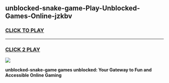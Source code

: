 
## unblocked-snake-game-Play-Unblocked-Games-Online-jzkbv
<h3>
<a href="https://premium76.site?title=unblocked-snake-game&ref=25A">CLICK TO PLAY</a></h3>
<hr>

<h3>
<a href="https://premium76.site?title=unblocked-snake-game&ref=25A">CLICK 2 PLAY</a>
  
</h3>

<a href="https://premium76.site?title=unblocked-snake-game&ref=25A"><img src="https://clearcache.store/games.png"></a>


**unblocked-snake-game games unblocked: Your Gateway to Fun and Accessible Online Gaming**
